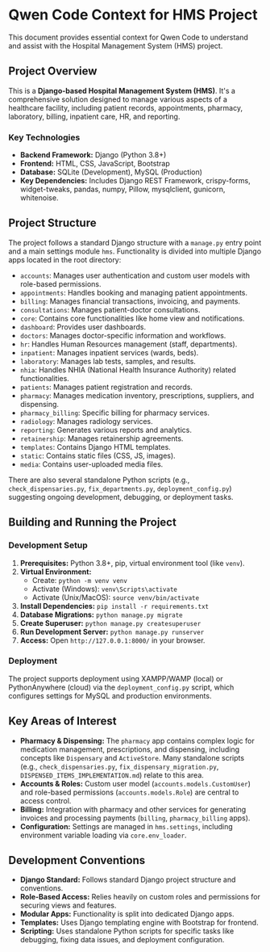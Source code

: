 # Qwen Code Context for HMS Project

This document provides essential context for Qwen Code to understand and assist with the Hospital Management System (HMS) project.

## Project Overview

This is a **Django-based Hospital Management System (HMS)**. It's a comprehensive solution designed to manage various aspects of a healthcare facility, including patient records, appointments, pharmacy, laboratory, billing, inpatient care, HR, and reporting.

### Key Technologies

- **Backend Framework:** Django (Python 3.8+)
- **Frontend:** HTML, CSS, JavaScript, Bootstrap
- **Database:** SQLite (Development), MySQL (Production)
- **Key Dependencies:** Includes Django REST Framework, crispy-forms, widget-tweaks, pandas, numpy, Pillow, mysqlclient, gunicorn, whitenoise.

## Project Structure

The project follows a standard Django structure with a `manage.py` entry point and a main settings module `hms`. Functionality is divided into multiple Django apps located in the root directory:

- `accounts`: Manages user authentication and custom user models with role-based permissions.
- `appointments`: Handles booking and managing patient appointments.
- `billing`: Manages financial transactions, invoicing, and payments.
- `consultations`: Manages patient-doctor consultations.
- `core`: Contains core functionalities like home view and notifications.
- `dashboard`: Provides user dashboards.
- `doctors`: Manages doctor-specific information and workflows.
- `hr`: Handles Human Resources management (staff, departments).
- `inpatient`: Manages inpatient services (wards, beds).
- `laboratory`: Manages lab tests, samples, and results.
- `nhia`: Handles NHIA (National Health Insurance Authority) related functionalities.
- `patients`: Manages patient registration and records.
- `pharmacy`: Manages medication inventory, prescriptions, suppliers, and dispensing.
- `pharmacy_billing`: Specific billing for pharmacy services.
- `radiology`: Manages radiology services.
- `reporting`: Generates various reports and analytics.
- `retainership`: Manages retainership agreements.
- `templates`: Contains Django HTML templates.
- `static`: Contains static files (CSS, JS, images).
- `media`: Contains user-uploaded media files.

There are also several standalone Python scripts (e.g., `check_dispensaries.py`, `fix_departments.py`, `deployment_config.py`) suggesting ongoing development, debugging, or deployment tasks.

## Building and Running the Project

### Development Setup

1.  **Prerequisites:** Python 3.8+, pip, virtual environment tool (like `venv`).
2.  **Virtual Environment:**
    *   Create: `python -m venv venv`
    *   Activate (Windows): `venv\Scripts\activate`
    *   Activate (Unix/MacOS): `source venv/bin/activate`
3.  **Install Dependencies:** `pip install -r requirements.txt`
4.  **Database Migrations:** `python manage.py migrate`
5.  **Create Superuser:** `python manage.py createsuperuser`
6.  **Run Development Server:** `python manage.py runserver`
7.  **Access:** Open `http://127.0.0.1:8000/` in your browser.

### Deployment

The project supports deployment using XAMPP/WAMP (local) or PythonAnywhere (cloud) via the `deployment_config.py` script, which configures settings for MySQL and production environments.

## Key Areas of Interest

- **Pharmacy & Dispensing:** The `pharmacy` app contains complex logic for medication management, prescriptions, and dispensing, including concepts like `Dispensary` and `ActiveStore`. Many standalone scripts (e.g., `check_dispensaries.py`, `fix_dispensary_migration.py`, `DISPENSED_ITEMS_IMPLEMENTATION.md`) relate to this area.
- **Accounts & Roles:** Custom user model (`accounts.models.CustomUser`) and role-based permissions (`accounts.models.Role`) are central to access control.
- **Billing:** Integration with pharmacy and other services for generating invoices and processing payments (`billing`, `pharmacy_billing` apps).
- **Configuration:** Settings are managed in `hms.settings`, including environment variable loading via `core.env_loader`.

## Development Conventions

- **Django Standard:** Follows standard Django project structure and conventions.
- **Role-Based Access:** Relies heavily on custom roles and permissions for securing views and features.
- **Modular Apps:** Functionality is split into dedicated Django apps.
- **Templates:** Uses Django templating engine with Bootstrap for frontend.
- **Scripting:** Uses standalone Python scripts for specific tasks like debugging, fixing data issues, and deployment configuration.